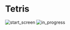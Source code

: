 # Tetris

![start_screen](https://user-images.githubusercontent.com/23227930/40473222-9299e2f8-5f09-11e8-9991-994381e800b0.png)
![in_progress](https://user-images.githubusercontent.com/23227930/40473225-94e34446-5f09-11e8-965b-922c0720d73e.png)
